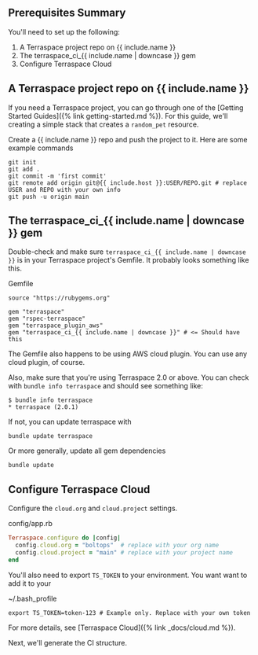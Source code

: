 ## Prerequisites Summary

You'll need to set up the following:

1. A Terraspace project repo on {{ include.name }}
2. The terraspace_ci_{{ include.name | downcase }} gem
3. Configure Terraspace Cloud

## A Terraspace project repo on {{ include.name }}

If you need a Terraspace project, you can go through one of the [Getting Started Guides]({% link getting-started.md %}).  For this guide, we'll creating a simple stack that creates a `random_pet` resource.

Create a {{ include.name }} repo and push the project to it. Here are some example commands

    git init
    git add .
    git commit -m 'first commit'
    git remote add origin git@{{ include.host }}:USER/REPO.git # replace USER and REPO with your own info
    git push -u origin main

## The terraspace_ci_{{ include.name | downcase }} gem

Double-check and make sure `terraspace_ci_{{ include.name | downcase }}` is in your Terraspace project's Gemfile. It probably looks something like this.

Gemfile

```
source "https://rubygems.org"

gem "terraspace"
gem "rspec-terraspace"
gem "terraspace_plugin_aws"
gem "terraspace_ci_{{ include.name | downcase }}" # <= Should have this
```

The Gemfile also happens to be using AWS cloud plugin. You can use any cloud plugin, of course.

Also, make sure that you're using Terraspace 2.0 or above. You can check with `bundle info terraspace` and should see something like:

    $ bundle info terraspace
    * terraspace (2.0.1)

If not, you can update terraspace with

    bundle update terraspace

Or more generally, update all gem dependencies

    bundle update

## Configure Terraspace Cloud

Configure the `cloud.org` and `cloud.project` settings.

config/app.rb

```ruby
Terraspace.configure do |config|
  config.cloud.org = "boltops"  # replace with your org name
  config.cloud.project = "main" # replace with your project name
end
```

You'll also need to export `TS_TOKEN` to your environment. You want want to add it to your

~/.bash_profile

    export TS_TOKEN=token-123 # Example only. Replace with your own token

For more details, see [Terraspace Cloud]({% link _docs/cloud.md %}).

Next, we'll generate the CI structure.
